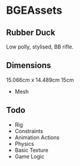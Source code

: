 # BGEAssets
## Rubber Duck

Low polly, stylised, BB rifle.


## Dimensions
15.066cm x 14.489cm 15cm

* Mesh


## Todo
* Rig
* Constraints
* Animation Actions
* Physics
* Basic Texture
* Game Logic
